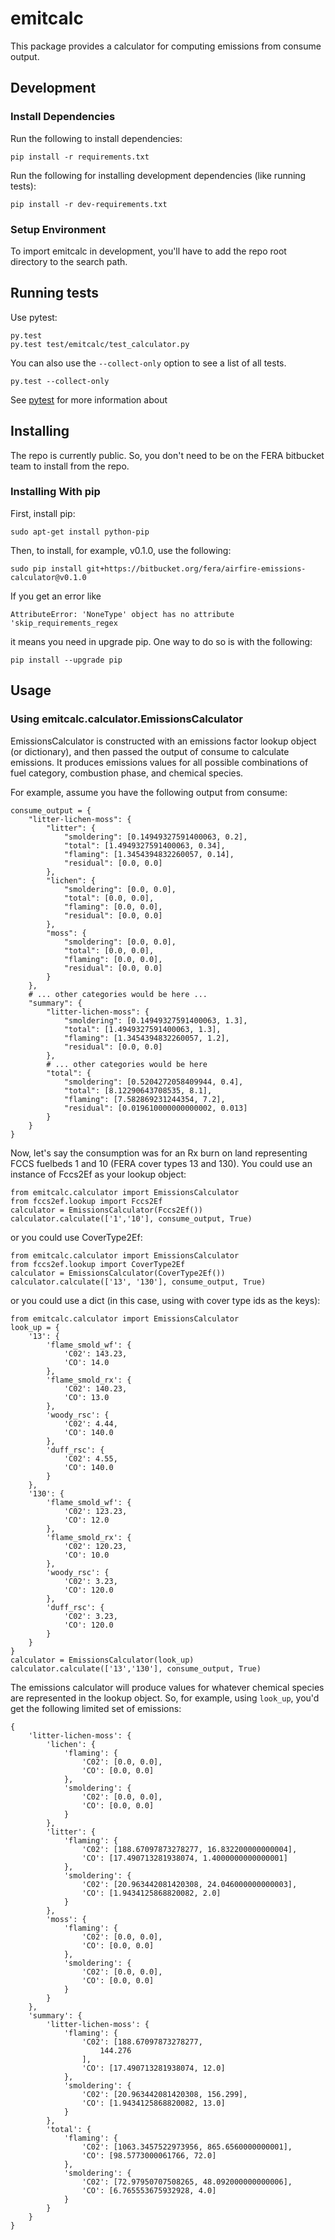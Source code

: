 # emitcalc

This package provides a calculator for computing emissions from
consume output.

## Development

### Install Dependencies

Run the following to install dependencies:

    pip install -r requirements.txt

Run the following for installing development dependencies (like running tests):

    pip install -r dev-requirements.txt

### Setup Environment

To import emitcalc in development, you'll have to add the repo root directory
to the search path.

## Running tests

Use pytest:

    py.test
    py.test test/emitcalc/test_calculator.py

You can also use the ```--collect-only``` option to see a list of all tests.

    py.test --collect-only

See [pytest](http://pytest.org/latest/getting-started.html#getstarted) for more information about

## Installing

The repo is currently public. So, you don't need to be on the FERA bitbucket team
to install from the repo.

### Installing With pip

First, install pip:

    sudo apt-get install python-pip

Then, to install, for example, v0.1.0, use the following:

    sudo pip install git+https://bitbucket.org/fera/airfire-emissions-calculator@v0.1.0

If you get an error like

    AttributeError: 'NoneType' object has no attribute 'skip_requirements_regex

it means you need in upgrade pip.  One way to do so is with the following:

    pip install --upgrade pip

## Usage

### Using emitcalc.calculator.EmissionsCalculator

EmissionsCalculator is constructed with an emissions factor lookup object
(or dictionary), and then passed the output of consume to calculate emissions.
It produces emissions values for all possible combinations of fuel category,
combustion phase, and chemical species.

For example, assume you have the following output from consume:

    consume_output = {
        "litter-lichen-moss": {
            "litter": {
                "smoldering": [0.14949327591400063, 0.2],
                "total": [1.4949327591400063, 0.34],
                "flaming": [1.3454394832260057, 0.14],
                "residual": [0.0, 0.0]
            },
            "lichen": {
                "smoldering": [0.0, 0.0],
                "total": [0.0, 0.0],
                "flaming": [0.0, 0.0],
                "residual": [0.0, 0.0]
            },
            "moss": {
                "smoldering": [0.0, 0.0],
                "total": [0.0, 0.0],
                "flaming": [0.0, 0.0],
                "residual": [0.0, 0.0]
            }
        },
        # ... other categories would be here ...
        "summary": {
            "litter-lichen-moss": {
                "smoldering": [0.14949327591400063, 1.3],
                "total": [1.4949327591400063, 1.3],
                "flaming": [1.3454394832260057, 1.2],
                "residual": [0.0, 0.0]
            },
            # ... other categories would be here
            "total": {
                "smoldering": [0.5204272058409944, 0.4],
                "total": [8.12290643708535, 8.1],
                "flaming": [7.582869231244354, 7.2],
                "residual": [0.019610000000000002, 0.013]
            }
        }
    }

Now, let's say the consumption was for an Rx burn on land representing FCCS
fuelbeds 1 and 10 (FERA cover types 13 and 130). You could use an instance of
Fccs2Ef as your lookup object:

    from emitcalc.calculator import EmissionsCalculator
    from fccs2ef.lookup import Fccs2Ef
    calculator = EmissionsCalculator(Fccs2Ef())
    calculator.calculate(['1','10'], consume_output, True)

or you could use CoverType2Ef:

    from emitcalc.calculator import EmissionsCalculator
    from fccs2ef.lookup import CoverType2Ef
    calculator = EmissionsCalculator(CoverType2Ef())
    calculator.calculate(['13', '130'], consume_output, True)

or you could use a dict (in this case, using with cover type ids as the keys):

    from emitcalc.calculator import EmissionsCalculator
    look_up = {
        '13': {
            'flame_smold_wf': {
                'C02': 143.23,
                'CO': 14.0
            },
            'flame_smold_rx': {
                'C02': 140.23,
                'CO': 13.0
            },
            'woody_rsc': {
                'C02': 4.44,
                'CO': 140.0
            },
            'duff_rsc': {
                'C02': 4.55,
                'CO': 140.0
            }
        },
        '130': {
            'flame_smold_wf': {
                'C02': 123.23,
                'CO': 12.0
            },
            'flame_smold_rx': {
                'C02': 120.23,
                'CO': 10.0
            },
            'woody_rsc': {
                'C02': 3.23,
                'CO': 120.0
            },
            'duff_rsc': {
                'C02': 3.23,
                'CO': 120.0
            }
        }
    }
    calculator = EmissionsCalculator(look_up)
    calculator.calculate(['13','130'], consume_output, True)

The emissions calculator will produce values for whatever chemical species are
represented in the lookup object.  So, for example, using ```look_up```, you'd
get the following limited set of emissions:


    {
        'litter-lichen-moss': {
            'lichen': {
                'flaming': {
                    'C02': [0.0, 0.0],
                    'CO': [0.0, 0.0]
                },
                'smoldering': {
                    'C02': [0.0, 0.0],
                    'CO': [0.0, 0.0]
                }
            },
            'litter': {
                'flaming': {
                    'C02': [188.67097873278277, 16.832200000000004],
                    'CO': [17.490713281938074, 1.4000000000000001]
                },
                'smoldering': {
                    'C02': [20.963442081420308, 24.046000000000003],
                    'CO': [1.9434125868820082, 2.0]
                }
            },
            'moss': {
                'flaming': {
                    'C02': [0.0, 0.0],
                    'CO': [0.0, 0.0]
                },
                'smoldering': {
                    'C02': [0.0, 0.0],
                    'CO': [0.0, 0.0]
                }
            }
        },
        'summary': {
            'litter-lichen-moss': {
                'flaming': {
                    'C02': [188.67097873278277,
                        144.276
                    ],
                    'CO': [17.490713281938074, 12.0]
                },
                'smoldering': {
                    'C02': [20.963442081420308, 156.299],
                    'CO': [1.9434125868820082, 13.0]
                }
            },
            'total': {
                'flaming': {
                    'C02': [1063.3457522973956, 865.6560000000001],
                    'CO': [98.5773000061766, 72.0]
                },
                'smoldering': {
                    'C02': [72.97950707508265, 48.092000000000006],
                    'CO': [6.765553675932928, 4.0]
                }
            }
        }
    }
